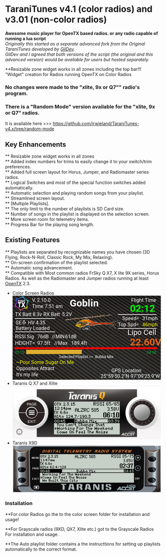 TaraniTunes v4.1 (color radios) and v3.01 (non-color radios)
===========
**Awesome music player for OpenTX based radios. or any radio capable of running a lua script**  
*Originally this started as a separate advanced fork from the Original TaraniTunes developed by [GilDev](https://github.com/GilDev).     
GilDev and I agreed that both versions of the script (the original and this advanced version) would be available for users but hosted separately.*

**Resizable zone widget works in all zones including the top bar!!!     
"Widget" creation for Radios running OpenTX on Color Radios     
     
### No changes were made to the "xlite, 9x or Q7"" radio's program.    
### There is a "Random Mode" version available for the "xlite, 9x or Q7" radios.  
It is available here >>> https://github.com/jrwieland/TaraniTunes-v4.x/tree/random-mode

Key Enhancements
----------------
** Resizable zone widget works in all zones    
** Added index numbers for trims to easily change it to your switch/trim preferences.    
** Added full screen layout for Horus, Jumper, and Radiomaster series radios.  
** Logical Switches and most of the special function switches added automatically.  
** Automatic selection and playing random songs from your playlist.  
** Streamlined screen layout.  
** [Multiple Playlists].  
** The only limit to the number of playlists is SD Card size.  
** Number of songs in the playlist is displayed on the selection screen.  
** More screen room for telemetry items.  
** Progress Bar for the playing song length.    

Existing Features
-----------------
** Playlists are separated by recognizable names you have chosen (3D Flying, Rock-N-Roll, Classic Rock, My Mix, Relaxing).   
** On-screen confirmation of the playlist selected.    
** Automatic song advancement.   
** Compatible with Most common radios FrSky Q X7, X lite 9X series, Horus Radios.  As well as the Radiomaster and Jumper radios running at least [OpenTX](http://www.open-tx.org) 2.3.    

* Color Screen Radios  
  ![Color Screen Layout](Color%20Screen%20Widget/Screenshots3/Colorscreen.PNG)  
* Taranis Q X7 and Xlite  
  ![Taranis QX7](Screenshots/TaraniTunesQX7.PNG)  
* Taranis X9D  
  ![Taranis X9D](Screenshots/TaraniTunesX9D.PNG)


  
### Installation
**For color Radios go the to the color screen folder for installation and usage!

**For Grayscale radios (9XD, QX7, Xlite etc.) got to the Grayscale Radios For installation and usage.

**The Auto playlist folder contains a the instructtions for setting up playlists automatically to the correct format.
